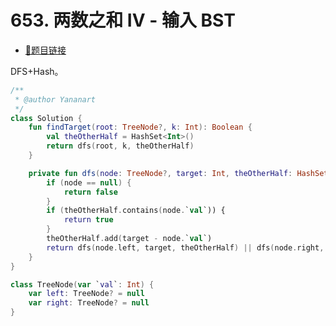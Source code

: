 # 653. 两数之和 IV - 输入 BST

- [🔗题目链接](https://leetcode-cn.com/problems/two-sum-iv-input-is-a-bst/)

DFS+Hash。

```kotlin
/**
 * @author Yananart
 */
class Solution {
    fun findTarget(root: TreeNode?, k: Int): Boolean {
        val theOtherHalf = HashSet<Int>()
        return dfs(root, k, theOtherHalf)
    }

    private fun dfs(node: TreeNode?, target: Int, theOtherHalf: HashSet<Int>): Boolean {
        if (node == null) {
            return false
        }
        if (theOtherHalf.contains(node.`val`)) {
            return true
        }
        theOtherHalf.add(target - node.`val`)
        return dfs(node.left, target, theOtherHalf) || dfs(node.right, target, theOtherHalf)
    }
}

class TreeNode(var `val`: Int) {
    var left: TreeNode? = null
    var right: TreeNode? = null
}
```
